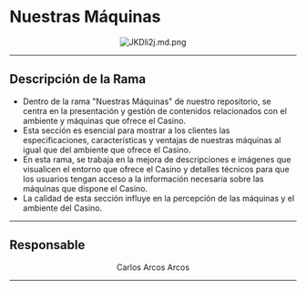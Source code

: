 # Nuestras Máquinas

<p align="center">
    <img src="https://iili.io/JKDli2j.md.png" alt="JKDli2j.md.png" border="0"></a>
</p>

---

## Descripción de la Rama

- Dentro de la rama "Nuestras Máquinas" de nuestro repositorio, se centra en la presentación y gestión de contenidos relacionados con el ambiente y máquinas que ofrece el Casino. 
- Esta sección es esencial para mostrar a los clientes las especificaciones, características y ventajas de nuestras máquinas al igual que del ambiente que ofrece el Casino.
- En esta rama, se trabaja en la mejora de descripciones e imágenes que visualicen el entorno que ofrece el Casino y detalles técnicos para que los usuarios tengan acceso a la información necesaria sobre las máquinas que dispone el Casino. 
- La calidad de esta sección influye en la percepción de las máquinas y el ambiente del Casino.

---

## Responsable

<p align="center">
Carlos Arcos Arcos
</p>

---